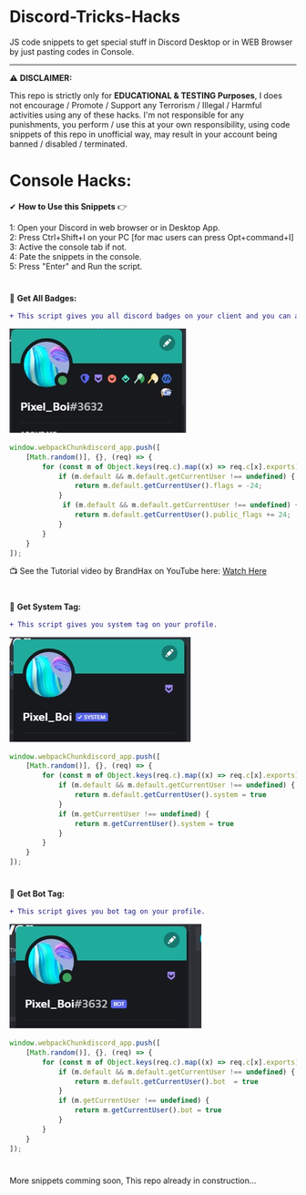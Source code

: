 # Discord-Tricks-Hacks
JS code snippets to get special stuff in Discord Desktop or in WEB Browser by just pasting codes in Console.
- - - - - - - - - - - - - - - - - - - - - - - - - - - - - - - - - - - - - 
⚠ **DISCLAIMER:** 

This repo is strictly only for **EDUCATIONAL & TESTING Purposes**, I does not encourage / Promote / Support any Terrorism / Illegal / Harmful activities using any of these hacks. I'm not responsible for any punishments, you perform / use this at your own responsibility, using code snippets of this repo in unofficial way, may result in your account being banned / disabled / terminated.



# Console Hacks:

✔ **How to Use this Snippets** 👉

1: Open your Discord in web browser or in Desktop App.<br />
2: Press Ctrl+Shift+I on your PC [for mac users can press Opt+command+I]<br />
3: Active the console tab if not.<br />
4: Pate the snippets in the console.<br />
5: Press "Enter" and Run the script.<br />
#

🚩 **Get All Badges:**
```diff
+ This script gives you all discord badges on your client and you can access different badges by changing flags in the snippet.
```
![alt text](https://github.com/pixelboiworld/Discord-Tricks-Hacks/blob/main/Images/discord_badges.jpg?raw=true)
```js
window.webpackChunkdiscord_app.push([
    [Math.random()], {}, (req) => {
        for (const m of Object.keys(req.c).map((x) => req.c[x].exports).filter((x) => x)) {
            if (m.default && m.default.getCurrentUser !== undefined) {
                return m.default.getCurrentUser().flags = -24;
            }
			 if (m.default && m.default.getCurrentUser !== undefined) {
                return m.default.getCurrentUser().public_flags += 24;
            }
        }
    }
]);
```
📺 See the Tutorial video by BrandHax on YouTube here: [Watch Here](https://youtu.be/McmFAGhCM1M)
#

🚩 **Get System Tag:**
```diff
+ This script gives you system tag on your profile.
```
![alt text](https://github.com/pixelboiworld/Discord-Tricks-Hacks/blob/main/Images/system_tag.jpg?raw=true)
```js
window.webpackChunkdiscord_app.push([
    [Math.random()], {}, (req) => {
        for (const m of Object.keys(req.c).map((x) => req.c[x].exports).filter((x) => x)) {
            if (m.default && m.default.getCurrentUser !== undefined) {
                return m.default.getCurrentUser().system = true
            }
            if (m.getCurrentUser !== undefined) {
                return m.getCurrentUser().system = true
            }
        }
    }
]);
```
#

🚩 **Get Bot Tag:**
```diff
+ This script gives you bot tag on your profile.
```
![alt text](https://github.com/pixelboiworld/Discord-Tricks-Hacks/blob/main/Images/bot_tag.jpg?raw=true)
```js
window.webpackChunkdiscord_app.push([
    [Math.random()], {}, (req) => {
        for (const m of Object.keys(req.c).map((x) => req.c[x].exports).filter((x) => x)) {
            if (m.default && m.default.getCurrentUser !== undefined) {
                return m.default.getCurrentUser().bot  = true
            }
            if (m.getCurrentUser !== undefined) {
                return m.getCurrentUser().bot = true
            }
        }
    }
]);
```
#
More snippets comming soon, This repo already in construction...
